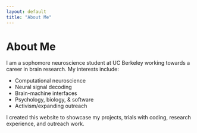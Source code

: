 ```yaml
---
layout: default
title: "About Me"
---
```


# About Me 
I am a sophomore neuroscience student at UC Berkeley working towards a career in brain research. My interests include:

- Computational neuroscience  
- Neural signal decoding  
- Brain-machine interfaces  
- Psychology, biology, & software  
- Activism/expanding outreach

I created this website to showcase my projects, trials with coding, research experience, and outreach work.
